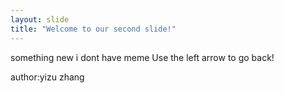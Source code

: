 ```yaml
---
layout: slide
title: "Welcome to our second slide!"
---
```

something new i dont have meme
Use the left arrow to go back!

author:yizu zhang
